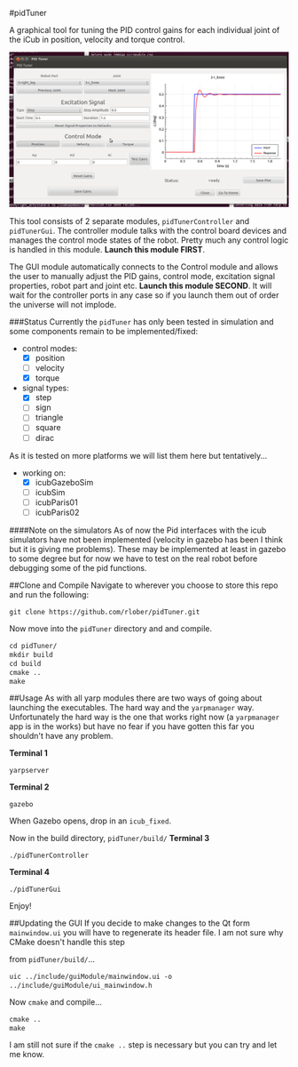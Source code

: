 #pidTuner

A graphical tool for tuning the PID control gains for each individual joint of the iCub in position, velocity and torque control.

![screen shot](./images/pidTunerScreenShot.png)

This tool consists of 2 separate modules, `pidTunerController` and `pidTunerGui`. The controller module talks with the control board devices and manages the control mode states of the robot. Pretty much any control logic is handled in this module. **Launch this module FIRST**.

The GUI module automatically connects to the Control module and allows the user to manually adjust the PID gains, control mode, excitation signal properties, robot part and joint etc. **Launch this module SECOND**. It will wait for the controller ports in any case so if you launch them out of order the universe will not implode.

###Status
Currently the `pidTuner` has only been tested in simulation and some components remain to be implemented/fixed:

- control modes:
    - [x] position
    - [ ] velocity
    - [x] torque

- signal types:
    - [x] step
    - [ ] sign
    - [ ] triangle
    - [ ] square
    - [ ] dirac

As it is tested on more platforms we will list them here but tentatively...

- working on:
    - [x] icubGazeboSim
    - [ ] icubSim
    - [ ] icubParis01
    - [ ] icubParis02

####Note on the simulators
As of now the Pid interfaces with the icub simulators have not been implemented (velocity in gazebo has been I think but it is giving me problems). These may be implemented at least in gazebo to some degree but for now we have to test on the real robot before debugging some of the pid functions.


##Clone and Compile
Navigate to wherever you choose to store this repo and run the following:
```git
git clone https://github.com/rlober/pidTuner.git
```
Now move into the `pidTuner` directory and and compile.

```
cd pidTuner/
mkdir build
cd build
cmake ..
make
```

##Usage
As with all yarp modules there are two ways of going about launching the executables. The hard way and the `yarpmanager` way. Unfortunately the hard way is the one that works right now (a `yarpmanager` app is in the works) but have no fear if you have gotten this far you shouldn't have any problem.

**Terminal 1**
```
yarpserver
```
**Terminal 2**
```
gazebo
```
When Gazebo opens, drop in an `icub_fixed`.


Now in the build directory, `pidTuner/build/`
**Terminal 3**
```
./pidTunerController
```
**Terminal 4**
```
./pidTunerGui
```

Enjoy!


##Updating the GUI
If you decide to make changes to the Qt form `mainwindow.ui` you will have to regenerate its header file. I am not sure why CMake doesn't handle this step

from `pidTuner/build/`...
```
uic ../include/guiModule/mainwindow.ui -o ../include/guiModule/ui_mainwindow.h
```
Now `cmake` and compile...
```
cmake ..
make
```
I am still not sure if the `cmake ..` step is necessary but you can try and let me know.
